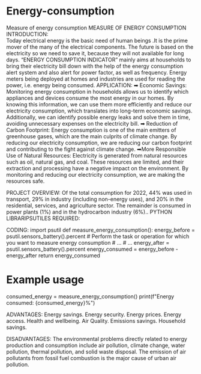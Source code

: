 # Energy-consumption
Measure of energy consumption 
MEASURE OF ENERGY CONSUMPTION
INTRODUCTION:	
            Today electrical energy is the basic need of human beings .It is the prime mover of the many of the electrical components. The future is based on the electricity so we need to save it, because they will not available for long days. “ENERGY CONSUMPTION INDICATOR” mainly aims at households to bring their electricity bill down with the help of the energy consumption alert system and also alert for power factor, as well as frequency. Energy meters being deployed at homes and industries are used for reading the power, i.e. energy being consumed.
 APPLICATION:
➡ Economic Savings: Monitoring energy consumption in households allows us to identify which appliances and devices consume the most energy in our homes. By knowing this information, we can use them more efficiently and reduce our electricity consumption, which translates into long-term economic savings. Additionally, we can identify possible energy leaks and solve them in time, avoiding unnecessary expenses on the electricity bill.
➡ Reduction of Carbon Footprint: Energy consumption is one of the main emitters of greenhouse gases, which are the main culprits of climate change. By reducing our electricity consumption, we are reducing our carbon footprint and contributing to the fight against climate change.
➡More Responsible Use of Natural Resources: Electricity is generated from natural resources such as oil, natural gas, and coal. These resources are limited, and their extraction and processing have a negative impact on the environment. By monitoring and reducing our electricity consumption, we are making the resources safe.


 

PROJECT OVERVIEW:
        Of the total consumption for 2022, 44% was used in transport, 29% in industry (including non-energy uses), and 20% in the residential, services, and agriculture sector. The remainder is consumed in power plants (1%) and in the hydrocarbon industry (6%)..
 PYTHON LIBRARIPSUTILES REQUIRED:



CODING:
import  psutil
def measure_energy_consumption():
     energy_before = psutil.sensors_battery().percent
    # Perform the task or operation for which you want to measure energy  consumption
    # ...
    # ...
    energy_after = psutil.sensors_battery().percent
    energy_consumed = energy_before - energy_after
    return energy_consumed

# Example usage
consumed_energy = measure_energy_consumption()
print(f"Energy consumed: {consumed_energy}%")


ADVANTAGES:
Energy savings.
Energy security.
Energy prices.
Energy access.
Health and wellbeing.
Air Quality.
Emissions savings.
Household savings.

DISADVANTAGES:
        The environmental problems directly related to energy production and consumption       include air pollution, climate change, water pollution, thermal pollution, and solid waste disposal. The emission of air pollutants from fossil fuel combustion is the major cause of urban air pollution.
